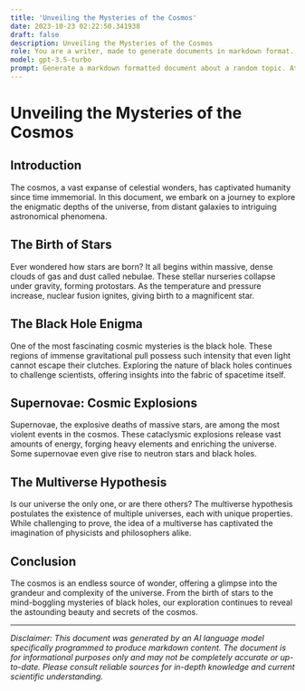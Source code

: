 ```yaml
---
title: 'Unveiling the Mysteries of the Cosmos'
date: 2023-10-23 02:22:50.341938
draft: false
description: Unveiling the Mysteries of the Cosmos
role: You are a writer, made to generate documents in markdown format. It is very important that all of the documents you generate are in valid markdown format.
model: gpt-3.5-turbo
prompt: Generate a markdown formatted document about a random topic. At the bottom, include a disclaimer explaining that the document was generated by you. The first line of the document should be the title. Make sure that the entire document is in proper markdown format, using a mix of various tags to make the document visually appealing.
---
```


# Unveiling the Mysteries of the Cosmos

## Introduction

The cosmos, a vast expanse of celestial wonders, has captivated humanity since time immemorial. In this document, we embark on a journey to explore the enigmatic depths of the universe, from distant galaxies to intriguing astronomical phenomena.

## The Birth of Stars

Ever wondered how stars are born? It all begins within massive, dense clouds of gas and dust called nebulae. These stellar nurseries collapse under gravity, forming protostars. As the temperature and pressure increase, nuclear fusion ignites, giving birth to a magnificent star.

## The Black Hole Enigma

One of the most fascinating cosmic mysteries is the black hole. These regions of immense gravitational pull possess such intensity that even light cannot escape their clutches. Exploring the nature of black holes continues to challenge scientists, offering insights into the fabric of spacetime itself.

## Supernovae: Cosmic Explosions

Supernovae, the explosive deaths of massive stars, are among the most violent events in the cosmos. These cataclysmic explosions release vast amounts of energy, forging heavy elements and enriching the universe. Some supernovae even give rise to neutron stars and black holes.

## The Multiverse Hypothesis

Is our universe the only one, or are there others? The multiverse hypothesis postulates the existence of multiple universes, each with unique properties. While challenging to prove, the idea of a multiverse has captivated the imagination of physicists and philosophers alike.

## Conclusion

The cosmos is an endless source of wonder, offering a glimpse into the grandeur and complexity of the universe. From the birth of stars to the mind-boggling mysteries of black holes, our exploration continues to reveal the astounding beauty and secrets of the cosmos.

---

*Disclaimer: This document was generated by an AI language model specifically programmed to produce markdown content. The document is for informational purposes only and may not be completely accurate or up-to-date. Please consult reliable sources for in-depth knowledge and current scientific understanding.*